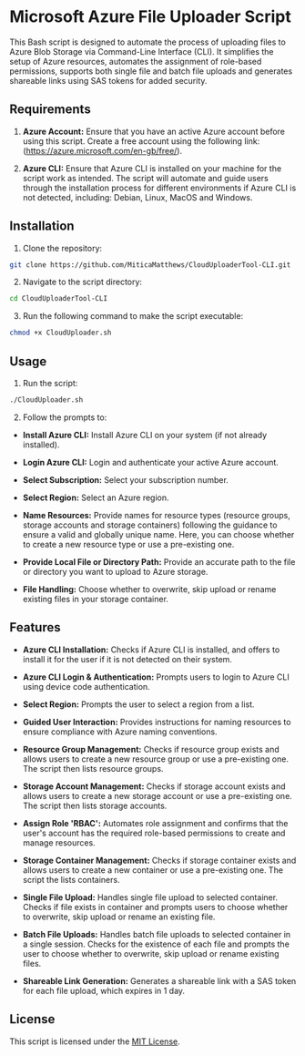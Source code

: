 # Microsoft Azure File Uploader Script

This Bash script is designed to automate the process of uploading files to Azure Blob Storage via Command-Line Interface (CLI). It simplifies the setup of Azure resources, automates the assignment of role-based permissions, supports both single file and batch file uploads and generates shareable links using SAS tokens for added security.

## Requirements

1. **Azure Account:** Ensure that you have an active Azure account before using this script. Create a free account using the following link: (https://azure.microsoft.com/en-gb/free/).

2. **Azure CLI:** Ensure that Azure CLI is installed on your machine for the script work as intended. The script will automate and guide users through the installation process for different environments if Azure CLI is not detected, including: Debian, Linux, MacOS and Windows.

## Installation

1. Clone the repository:

```bash
git clone https://github.com/MiticaMatthews/CloudUploaderTool-CLI.git
```

2. Navigate to the script directory:

```bash
cd CloudUploaderTool-CLI
```

3. Run the following command to make the script executable:

```bash
chmod +x CloudUploader.sh
```

## Usage

1. Run the script:

```bash
./CloudUploader.sh
```

2. Follow the prompts to:

* **Install Azure CLI:** Install Azure CLI on your system (if not already installed).

* **Login Azure CLI:** Login and authenticate your active Azure account.

* **Select Subscription:** Select your subscription number.

* **Select Region:** Select an Azure region.

* **Name Resources:** Provide names for resource types (resource groups, storage accounts and storage containers) following the guidance to ensure a valid and globally unique name. Here, you can choose whether to create a new resource type or use a pre-existing one.

* **Provide Local File or Directory Path:** Provide an accurate path to the file or directory you want to upload to Azure storage.

* **File Handling:** Choose whether to overwrite, skip upload or rename existing files in your storage container.

## Features

- **Azure CLI Installation:** Checks if Azure CLI is installed, and offers to install it for the user if it is not detected on their system. 

- **Azure CLI Login & Authentication:** Prompts users to login to Azure CLI using device code authentication.

- **Select Region:** Prompts the user to select a region from a list.

- **Guided User Interaction:** Provides instructions for naming resources to ensure compliance with Azure naming conventions.

- **Resource Group Management:** Checks if resource group exists and allows users to create a new resource group or use a pre-existing one. The script then lists resource groups.

- **Storage Account Management:** Checks if storage account exists and allows users to create a new storage account or use a pre-existing one. The script then lists storage accounts.

- **Assign Role 'RBAC':** Automates role assignment and confirms that the user's account has the required role-based permissions to create and manage resources.

- **Storage Container Management:** Checks if storage container exists and allows users to create a new container or use a pre-existing one. The script the lists containers.

- **Single File Upload:** Handles single file upload to selected container. Checks if file exists in container and prompts users to choose whether to overwrite, skip upload or rename an existing file.

- **Batch File Uploads:** Handles batch file uploads to selected container in a single session. Checks for the existence of each file and prompts the user to choose whether to overwrite, skip upload or rename existing files.

- **Shareable Link Generation:** Generates a shareable link with a SAS token for each file upload, which expires in 1 day.

## License

This script is licensed under the [MIT License](LICENSE).
